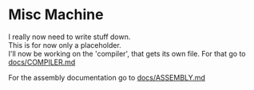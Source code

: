 # Misc Machine

I really now need to write stuff down.\
This is for now only a placeholder.\
I'll now be working on the 'compiler', that gets its own file.
For that go to [docs/COMPILER.md](COMPILER.md)

For the assembly documentation go to [docs/ASSEMBLY.md](ASSEMBLY.md)

